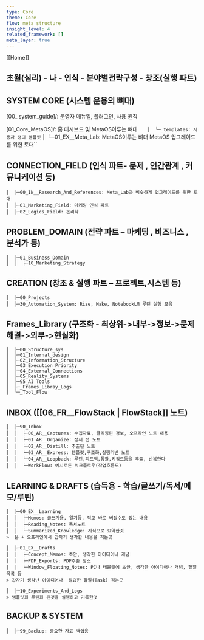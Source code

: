 ```yaml
---
type: Core
theme: Core
flow: meta_structure
insight_level: 4
related_framework: []
meta_layer: true
---
```



[[Home]]

## 초월(심리) - 나 - 인식 - 분야별전략구성 - 창조(실행 파트)


## SYSTEM CORE (시스템 운용의 뼈대)

[00_ system_guide]/: 운영자 매뉴얼, 플러그인, 사용 원칙

[01_Core_MetaOS]/: 홈 대시보드 및 MetaOS이루는 뼈대
	`    │  └─_templates: 사용자 정의 템플릿
	`    │  └─01_EX__Meta_Lab: MetaOS이루는 뼈대 MetaOS 업그레이드를 위한 토대``

## CONNECTION_FIELD (인식 파트- 문제 , 인간관계 , 커뮤니케이션 등)
    │  ├─00_IN__Research_And_References: Meta_Lab과 비슷하게 업그레이드를 위한 토대
    │  ├─01_Marketing_Field: 마케팅 인식 파트
    │  ├─02_Logics_Field: 논리학
## PROBLEM_DOMAIN (전략 파트 – 마케팅 , 비즈니스 , 분석가 등)
    │  ├─01_Business_Domain
	│  │  ├─10_Marketing_Strategy

## CREATION (창조 & 실행 파트 – 프로젝트,시스템 등)
    │  ├─00_Projects
    │  ├─30_Automation_System: Rize, Make, NotebookLM 루틴 실행 모음

## Frames_Library (구조화 - 최상위->내부->정보->문제해결->외부->현실화)
    │  ├─00_Structure_sys
    │  ├─01_Internal_design
    │  ├─02_Information_Structure
    │  ├─03_Execution_Priority
    │  ├─04_External_Connections
    │  ├─05_Reality_Systems
    │  ├─95_AI Tools
    │  ├─_Frames_Libray_Logs
    │  └─_Tool_Flow

## INBOX ([[06_FR__FlowStack | FlowStack]] 노트)
    │  ├─90_Inbox
    │  │  ├─00_AR__Captures: 수집자료, 클리핑된 정보, 오프라인 노트 내용 
    │  │  ├─01_AR__Organize: 정제 전 노트 
    │  │  └─02_AR__Distill: 추출된 노트
    │  │  └─03_AR__Express: 템플릿,구조화,실행기반 노트
    │  │  └─04_AR__Loopback: 루틴,피드백,통찰,키워드등을 추출, 반복한다
    │  │  └─WorkFlow: 예시로든 워크플로우(작업흐름도)

## LEARNING & DRAFTS (습득용 - 학습/글쓰기/독서/메모/루틴)
    │  ├─00_EX__Learning
    │  │  ├─Memos: 글쓰기용, 일기등, 적고 바로 버릴수도 있는 내용
    │  │  ├─Reading_Notes: 독서노트
    │  │  └─Summarized_Knowledge: 지식으로 요약한것
	>  온 + 오프라인에서 갑자기 생각한 내용을 적는곳 
	
    │  ├─01_EX__Drafts
    │  │  ├─Concept_Memos: 초안, 생각한 아이디어나 개념
    │  │  ├─PDF_Exports: PDF추출 장소
    │  │  └─Window_Floating_Notes: PC나 테블릿에 초안, 생각한 아이디어나 개념, 할일목록 등
    > 갑자기 생각난 아이디어나  필요한 할일(Task) 적는곳
    
    │  ├─10_Experiments_And_Logs
	> 템플릿화 루틴화 된것을 실행하고 기록한것
    
## BACKUP & SYSTEM
    │  ├─99_Backup: 중요한 자료 백업용
